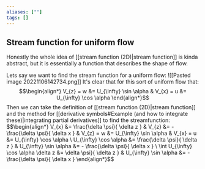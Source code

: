 ```yaml
---
aliases: [""]
tags: []
---
```


## Stream function for uniform flow
Honestly the whole idea of [[stream function (2D)|stream function]] is kinda abstract, but it is essentially a function that describes the shape of flow.

Lets say we want to find the stream function for a uniform flow:
![[Pasted image 20221106142734.png]]
It's clear that for this sort of uniform flow that:
$$\begin{align*}
V_{z} = w &= U_{\infty} \sin \alpha & V_{x} = u &= U_{\infty} \cos \alpha 
\end{align*}$$
Then we can take the definition of [[stream function (2D)|stream function]] and the method for [[derivative symbols#Example (and how to integrate these)|integrating partial derivatives]] to find the streamfunction:
$$\begin{align*}
V_{x} &= \frac{\delta \psi}{ \delta z } & V_{z} &= - \frac{\delta \psi}{ \delta x }   &  V_{z} = w &= U_{\infty} \sin \alpha & V_{x} = u &= U_{\infty} \cos \alpha \\
 U_{\infty} \cos \alpha &= \frac{\delta \psi}{ \delta z } & U_{\infty} \sin \alpha &= - \frac{\delta \psi}{ \delta x } \\
\int U_{\infty} \cos \alpha \delta z &= \delta \psi}{ \delta z } & U_{\infty} \sin \alpha &= - \frac{\delta \psi}{ \delta x }
\end{align*}$$
